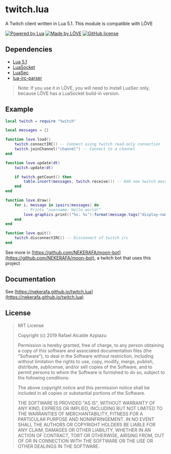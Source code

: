 # twitch.lua
A Twitch client written in Lua 5.1. This module is compatible with LÖVE

[![Powered by Lua](https://img.shields.io/badge/powered%20by-Lua-blue)](https://www.lua.org/) [![Made by LÖVE](https://img.shields.io/badge/love2d-11.4-e64998)](https://love2d.org/) [![GitHub license](https://img.shields.io/github/license/NEKERAFA/twitch.lua)](https://github.com/NEKERAFA/twitch.lua/blob/main/LICENSE)

## Dependencies

- [Lua 5.1](http://www.lua.org/)
- [LuaSocket](https://github.com/diegonehab/luasocket)
- [LuaSec](https://github.com/brunoos/luasec)
- [lua-irc-parser](https://github.com/jprjr/lua-irc-parser)

> Note: If you use it in LÖVE, you will need to install LuaSec only, because LÖVE has a LuaSocket build-in version.

## Example

```lua
local twitch = require "twitch"

local messages = {}

function love.load()
    twitch.connectIRC() -- Connect using twitch read-only connection
    twitch.joinChannel("channel") -- Connect to a channel
end

function love.update(dt)
    twitch.update(dt)

    if twitch.getCount() then
        table.insert(messages, twitch.receive()) -- Add new twitch messages to print all
    end
end

function love.draw()
    for i, message in ipairs(messages) do
        -- Prints "username: Hello world!"
        love.graphics.print(("%s: %s"):format(message.tags["display-name"] or message.nickname, message.message), 10, 10 + (i - 1) * 20)
    end
end

function love.quit()
    twitch.disconnectIRC() -- Disconnect of twitch irc
end
```

See more in [https://github.com/NEKERAFA/moon-bot](https://github.com/NEKERAFA/moon-bot), a twitch bot that uses this project

## Documentation

See [https://nekerafa.github.io/twitch.lua](https://nekerafa.github.io/twitch.lua)


## License

> MIT License
>
> Copyright (c) 2019 Rafael Alcalde Azpiazu
>
> Permission is hereby granted, free of charge, to any person obtaining a copy
> of this software and associated documentation files (the "Software"), to deal
> in the Software without restriction, including without limitation the rights
> to use, copy, modify, merge, publish, distribute, sublicense, and/or sell
> copies of the Software, and to permit persons to whom the Software is
> furnished to do so, subject to the following conditions:
>
> The above copyright notice and this permission notice shall be included in all
> copies or substantial portions of the Software.
>
> THE SOFTWARE IS PROVIDED "AS IS", WITHOUT WARRANTY OF ANY KIND, EXPRESS OR
> IMPLIED, INCLUDING BUT NOT LIMITED TO THE WARRANTIES OF MERCHANTABILITY,
> FITNESS FOR A PARTICULAR PURPOSE AND
> NONINFRINGEMENT. IN NO EVENT SHALL THE
> AUTHORS OR COPYRIGHT HOLDERS BE LIABLE FOR ANY CLAIM, DAMAGES OR OTHER
> LIABILITY, WHETHER IN AN ACTION OF CONTRACT, TORT OR OTHERWISE, ARISING FROM,
> OUT OF OR IN CONNECTION WITH THE SOFTWARE OR THE USE OR OTHER DEALINGS IN THE
> SOFTWARE.